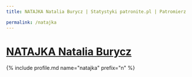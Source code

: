 ```yaml
---
title: NATAJKA Natalia Burycz | Statystyki patronite.pl | Patromierz

permalink: /natajka
---
```


# [NATAJKA Natalia Burycz](https://patronite.pl/natajka)

{% include profile.md name="natajka" prefix="n" %}
